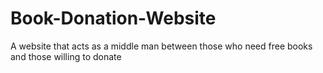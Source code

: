 # Book-Donation-Website
A website that acts as a middle man between those who need free books and those willing to donate

